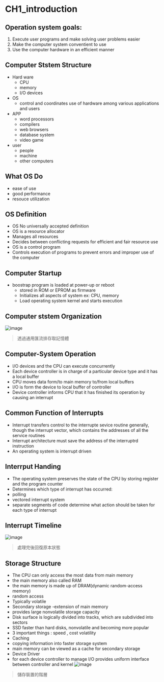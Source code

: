 # CH1_introduction 

## Operation system goals:
1. Execute user programs and make solving user problems easier
2. Make the computer system conventient to use 
3. Use the computer hardware in an efficient manner

## Computer Ststem Structure
* Hard ware
  * CPU
  * memory
  * I/O devices
* OS
  * control and coordinates use of hardware among various applications and users
* APP 
  * word processors 
  * compilers
  * web browsers
  * database system
  * video game
* user 
  * people
  * machine
  * other computers

## What OS Do
* ease of use
* good performance
* resouce utilization

## OS Definition
* OS No universally accepted definition
* OS is a resource allocator 
 * Manages all resources
 * Decides between conflicting requests for efficient and fair resource use
* OS is a control program
 * Controls execution of programs to prevent errors and improper use of the computer 
## Computer Startup
* boostrap program is loaded at power-up or  reboot
  * stored in ROM or EPROM as firmware
  * Initializes all aspects of system ex: CPU, memory 
  * Load operating system kernel and starts execution
## Computer ststem Organization
![image](https://user-images.githubusercontent.com/62127656/140488980-1f2153f4-14cc-419e-a049-99adee09d698.png)
>透過通用匯流排存取記憶體
## Computer-System Operation
* I/O devices and the CPU can execute concurrently 
* Each device controller is in charge of a particular device type and it has a local buffer
* CPU moves data form/to main memory to/from local buffers
* I/O is form the device to local buffer of controller
* Device controller informs CPU that it has finished its operation by causing an interrupt
## Common Function of Interrupts
* Interrupt transfers control to the interrupte sevice routine generally, though the interrupt vector, which contains the addresses of all the service routines
* Interrupt architecture must save the address of the interruptrd instruction
* An operating system is interrupt driven
## Interrput Handing
* The operating system preserves the state of the CPU by storing register and the program counter
* Determines which type of interrupt has occurred:
 * polling
 * vectored interrupt system
* separate segments of code determine what action should be taken for each type of interrupt 
## Interrupt Timeline
![image](https://user-images.githubusercontent.com/62127656/140497727-a152591f-550e-4b71-89f4-82a2b3d66682.png)
>處理完後回復原本狀態

## Storage Structure
* The CPU can only access the most data from main memory 
 * the main memory also called RAM 
 * the main memory is made up of DRAM(dynamic random-access memory)
 * random access 
 * Typically volatile 
* Secondary storage -extension of main memory
 * provides large nonvolatile storage capacity
 * Disk surface is logically divided into tracks, which are subdivided into sectors
 * SSD faster than hard disks, nonvolatile and becoming more popular
* 3 important things : speed , cost volatility
* Caching 
 * copying information into faster storage system
 * main memory can be viewed as a cache for secondary storage
* Device Driver
 * for each device controller to manage I/O provides uniform interface between controller and kernel
![image](https://user-images.githubusercontent.com/62127656/140500291-2be9d319-8b0b-4d4d-9fda-72cb02c070c1.png)
> 儲存裝置的階層

##
